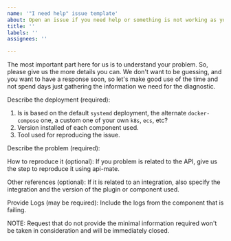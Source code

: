 ```yaml
---
name: '"I need help" issue template'
about: Open an issue if you need help or something is not working as you expect.
title: ''
labels: ''
assignees: ''

---
```


The most important part here for us is to understand your problem. So, please give us the more details you can. We don't want to be guessing, and you want to have a response soon, so let's make good use of the time and not spend days just gathering the information we need for the diagnostic.

Describe the deployment (required):
1. Is is based on the default `systemd` deployment, the alternate `docker-compose` one, a custom one of your own `k8s`, `ecs`, etc?
2. Version installed of each component used.
3. Tool used for reproducing the issue.

Describe the problem (required):

How to reproduce it (optional):
If you problem is related to the API, give us the step to reproduce it using api-mate.

Other references (optional):
If it is related to an integration, also specify the integration and the version of the plugin or component used.

Provide Logs (may be required):
Include the logs from the component that is failing.

NOTE: Request that do not provide the minimal information required won't be taken in consideration and will be immediately closed.
